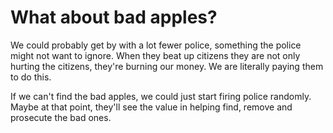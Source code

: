 # What about bad apples?
We could probably get by with a lot fewer police, something the police might not want to ignore. When they beat up citizens they are not only hurting the citizens, they're burning our money. We are literally paying them to do this.

If we can't find the bad apples, we could just start firing  police randomly. Maybe at that point, they'll see the value in helping find, remove and prosecute the bad ones.

